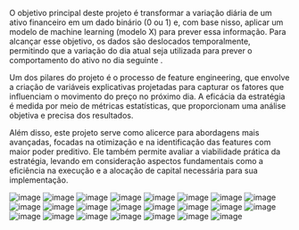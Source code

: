 O objetivo principal deste projeto é transformar a variação diária de um ativo financeiro em um dado binário (0 ou 1) e, com base nisso, aplicar um modelo de machine learning (modelo X) para prever essa informação. Para alcançar esse objetivo, os dados são deslocados temporalmente, permitindo que a variação do dia atual seja utilizada para prever o comportamento do ativo no dia seguinte .

Um dos pilares do projeto é o processo de feature engineering, que envolve a criação de variáveis explicativas projetadas para capturar os fatores que influenciam o movimento do preço no próximo dia. A eficácia da estratégia é medida por meio de métricas estatísticas, que proporcionam uma análise objetiva e precisa dos resultados.

Além disso, este projeto serve como alicerce para abordagens mais avançadas, focadas na otimização e na identificação das features com maior poder preditivo. Ele também permite avaliar a viabilidade prática da estratégia, levando em consideração aspectos fundamentais como a eficiência na execução e a alocação de capital necessária para sua implementação.


![image](https://github.com/user-attachments/assets/7035df8f-b917-4280-ac62-efa7a1ab84ee)
![image](https://github.com/user-attachments/assets/e29f78e9-bdac-4fa4-9f3f-6fcdae1bf251)
![image](https://github.com/user-attachments/assets/3c12d30c-da16-4ebd-8024-8a1f7a4522c7)
![image](https://github.com/user-attachments/assets/00b4c505-8ccb-4bed-836b-c9fb051d522d)
![image](https://github.com/user-attachments/assets/0dd0d455-861d-4a6a-8b34-51596642dd1b)
![image](https://github.com/user-attachments/assets/2ae0e43e-2b88-43d2-9faf-71e879dd7a45)
![image](https://github.com/user-attachments/assets/7353ff3b-2049-4f7e-b34c-e7a7e52bc507)
![image](https://github.com/user-attachments/assets/9c84609e-caa6-4ecb-9661-e67d76781227)
![image](https://github.com/user-attachments/assets/1b8af7ea-8e2a-49b7-bcaa-64168352e0c2)
![image](https://github.com/user-attachments/assets/4c4d71d1-8865-4221-8cc7-c6b967e2ccc3)
![image](https://github.com/user-attachments/assets/f5e39d97-4ec9-44c0-8cfb-56a32c485976)
![image](https://github.com/user-attachments/assets/a89904cf-b2af-4eb7-9552-fa944d2d3155)
![image](https://github.com/user-attachments/assets/b249b685-12ed-49a4-b75f-2768c0623576)
![image](https://github.com/user-attachments/assets/94933d03-b5fa-4048-81e1-c59a34b13c05)
![image](https://github.com/user-attachments/assets/915f090a-29e1-4754-a53d-839ceb9f70b0)
![image](https://github.com/user-attachments/assets/0bdc64d6-8d7a-4c3c-86b7-03589bf2ae3b)
![image](https://github.com/user-attachments/assets/d3638744-0e5a-4406-b8f9-72ffa05597d2)
![image](https://github.com/user-attachments/assets/88069ef3-8426-4be4-a117-73727bfe925e)
![image](https://github.com/user-attachments/assets/0d9428a9-2279-424a-9e6f-2acf9e8830d8)
![image](https://github.com/user-attachments/assets/36b3ed5b-f1a8-4be8-bed8-28385134c0cc)
![image](https://github.com/user-attachments/assets/c3528b7f-81d7-4e56-ae25-2e370477f093)
![image](https://github.com/user-attachments/assets/0d96bdc5-fbf9-4a75-9481-cf3eef0f9ac3)
![image](https://github.com/user-attachments/assets/7096a07b-fb19-447d-a70f-795f5028a1bc)
